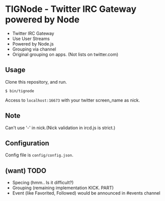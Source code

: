 # TIGNode - Twitter IRC Gateway powered by Node

- Twitter IRC Gateway
- Use User Streams
- Powered by Node.js
- Grouping via channel
 - Original grouping on apps. (Not lists on twitter.com)

## Usage
Clone this repository, and run.

    $ bin/tignode

Access to ```localhost:16673``` with your twitter screen_name as nick.


## Note
Can't use '-' in nick.(Nick validation in ircd.js is strict.)

## Configuration
Config file is ```config/config.json```.

## (want) TODO
- Specing (hmm.. Is it difficult?)
- Grouping (remaining implementation KICK. PART)
- Event (like Favorited, Followed) would be announced in #events channel
